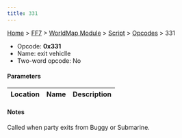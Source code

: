 ```yaml
---
title: 331
---
```


[Home](Main%20Page.md) > [FF7](FF7.md) > [WorldMap Module](FF7/WorldMap%20Module.md) > [Script](FF7/WorldMap%20Module/Script.md) > [Opcodes](FF7/WorldMap%20Module/Script/Opcodes.md) > 331

-   Opcode: **0x331**
-   Name: exit vehiclle
-   Two-word opcode: No

#### Parameters

| Location | Name | Description |
|:--------:|:----:|:-----------:|

#### Notes

Called when party exits from Buggy or Submarine.
